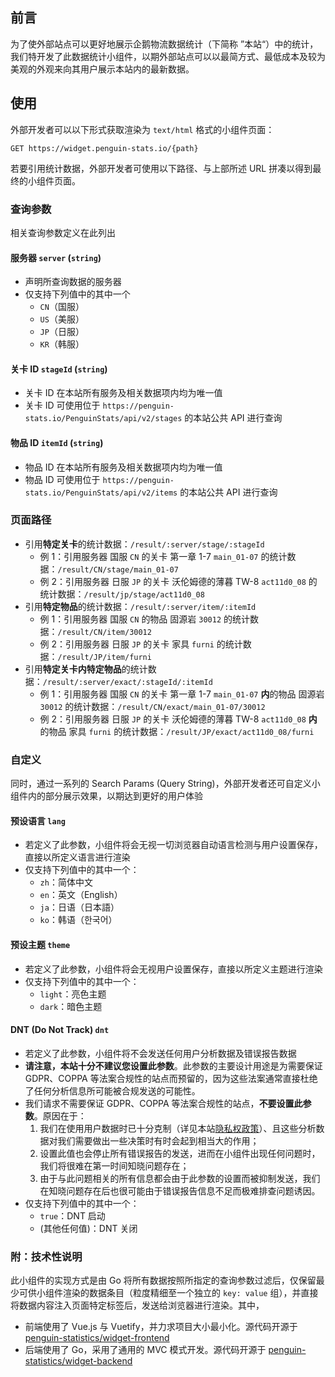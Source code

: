 ## 前言
为了使外部站点可以更好地展示企鹅物流数据统计（下简称 ”本站“）中的统计，我们特开发了此数据统计小组件，以期外部站点可以以最简方式、最低成本及较为美观的外观来向其用户展示本站内的最新数据。


## 使用
外部开发者可以以下形式获取渲染为 `text/html` 格式的小组件页面：
```
GET https://widget.penguin-stats.io/{path}
```
若要引用统计数据，外部开发者可使用以下路径、与上部所述 URL 拼凑以得到最终的小组件页面。

### 查询参数
相关查询参数定义在此列出
#### 服务器 `server` (`string`)
- 声明所查询数据的服务器
- 仅支持下列值中的其中一个
    - `CN`（国服）
    - `US`（美服）
    - `JP`（日服）
    - `KR`（韩服）

#### 关卡 ID `stageId` (`string`)
- 关卡 ID 在本站所有服务及相关数据项内均为唯一值
- 关卡 ID 可使用位于 `https://penguin-stats.io/PenguinStats/api/v2/stages` 的本站公共 API 进行查询

#### 物品 ID `itemId` (`string`)
- 物品 ID 在本站所有服务及相关数据项内均为唯一值
- 物品 ID 可使用位于 `https://penguin-stats.io/PenguinStats/api/v2/items` 的本站公共 API 进行查询

### 页面路径
- 引用**特定关卡**的统计数据：`/result/:server/stage/:stageId`
    - 例 1：引用服务器 国服 `CN` 的关卡 第一章 1-7 `main_01-07` 的统计数据：`/result/CN/stage/main_01-07`
    - 例 2：引用服务器 日服 `JP` 的关卡 沃伦姆德的薄暮 TW-8 `act11d0_08` 的统计数据：`/result/jp/stage/act11d0_08`
- 引用**特定物品**的统计数据：`/result/:server/item/:itemId`
    - 例 1：引用服务器 国服 `CN` 的物品 固源岩 `30012` 的统计数据：`/result/CN/item/30012`
    - 例 2：引用服务器 日服 `JP` 的关卡 家具 `furni` 的统计数据：`/result/JP/item/furni`
- 引用**特定关卡内特定物品**的统计数据：`/result/:server/exact/:stageId/:itemId`
    - 例 1：引用服务器 国服 `CN` 的关卡 第一章 1-7 `main_01-07` **内**的物品 固源岩 `30012` 的统计数据：`/result/CN/exact/main_01-07/30012`
    - 例 2：引用服务器 日服 `JP` 的关卡 沃伦姆德的薄暮 TW-8 `act11d0_08` **内**的物品 家具 `furni` 的统计数据：`/result/JP/exact/act11d0_08/furni`

### 自定义
同时，通过一系列的 Search Params (Query String)，外部开发者还可自定义小组件内的部分展示效果，以期达到更好的用户体验

#### 预设语言 `lang`
- 若定义了此参数，小组件将会无视一切浏览器自动语言检测与用户设置保存，直接以所定义语言进行渲染
- 仅支持下列值中的其中一个：
    - `zh`：简体中文
    - `en`：英文（English）
    - `ja`：日语（日本語）
    - `ko`：韩语（한국어）

#### 预设主题 `theme`
- 若定义了此参数，小组件将会无视用户设置保存，直接以所定义主题进行渲染
- 仅支持下列值中的其中一个：
    - `light`：亮色主题
    - `dark`：暗色主题

#### DNT (Do Not Track) `dnt`
- 若定义了此参数，小组件将不会发送任何用户分析数据及错误报告数据
- **请注意，本站十分不建议您设置此参数**。此参数的主要设计用途是为需要保证 GDPR、COPPA 等法案合规性的站点而预留的，因为这些法案通常直接杜绝了任何分析信息所可能被合规发送的可能性。
- 我们请求不需要保证 GDPR、COPPA 等法案合规性的站点，**不要设置此参数**。原因在于：
    1. 我们在使用用户数据时已十分克制（详见本站[隐私权政策](https://penguin-stats.io/compliance/privacy-zh.html)）、且这些分析数据对我们需要做出一些决策时有时会起到相当大的作用；
    2. 设置此值也会停止所有错误报告的发送，进而在小组件出现任何问题时，我们将很难在第一时间知晓问题存在；
    3. 由于与此问题相关的所有信息都会由于此参数的设置而被抑制发送，我们在知晓问题存在后也很可能由于错误报告信息不足而极难排查问题诱因。
- 仅支持下列值中的其中一个：
    - `true`：DNT 启动
    - (其他任何值)：DNT 关闭

### 附：技术性说明
此小组件的实现方式是由 Go 将所有数据按照所指定的查询参数过滤后，仅保留最少可供小组件渲染的数据条目（粒度精细至一个独立的 `key: value` 组），并直接将数据内容注入页面特定标签后，发送给浏览器进行渲染。其中，
- 前端使用了 Vue.js 与 Vuetify，并力求项目大小最小化。源代码开源于 [penguin-statistics/widget-frontend](https://github.com/penguin-statistics/widget-frontend)
- 后端使用了 Go，采用了通用的 MVC 模式开发。源代码开源于 [penguin-statistics/widget-backend](https://github.com/penguin-statistics/widget-backend)